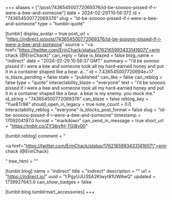 +++
aliases = ["/post/743654500772069376/id-be-sooooo-pissed-if-i-were-a-bee-and-someone"]
date = 2024-02-29T10:56:37Z
id = "743654500772069376"
slug = "id-be-sooooo-pissed-if-i-were-a-bee-and-someone"
type = "tumblr-quote"

[tumblr]
display_avatar = true
post_url = "https://indirect.io/post/743654500772069376/id-be-sooooo-pissed-if-i-were-a-bee-and-someone"
source = "<a href=\"https://twitter.com/ErinChack/status/1762165993433141607\">erin chack (@ErinChack)</a>"
can_reply = false
is_blazed = false
blog_name = "indirect"
date = "2024-02-29 10:56:37 GMT"
summary = "i’d be sooooo pissed if i were a bee and someone took all my hard-earned honey and put it in a container shaped like a bear. a..."
id = 7.436545007720694e+17
is_blaze_pending = false
state = "published"
can_like = false
can_reblog = false
type = "quote"
interactability_blaze = "everyone"
text = "i&rsquo;d be sooooo pissed if i were a bee and someone took all my hard-earned honey and put it in a container shaped like a bear. a bear is my enemy. you mock me."
id_string = "743654500772069376"
can_blaze = false
reblog_key = "Yue8Tr98"
should_open_in_legacy = true
note_count = 0.0
interactability_reblog = "everyone"
is_blocks_post_format = false
slug = "id-be-sooooo-pissed-if-i-were-a-bee-and-someone"
timestamp = 1709204197.0
format = "markdown"
can_send_in_message = true
short_url = "https://tmblr.co/ZY3jbyfH-TGI8y00"

[tumblr.reblog]
comment = "<p><a href=\"https://twitter.com/ErinChack/status/1762165993433141607\">erin chack (@ErinChack)</a></p>"
tree_html = ""

[tumblr.blog]
name = "indirect"
title = "indirect"
description = ""
url = "https://indirect.io/"
uuid = "t:PgyUJU3SA2Klwyt81UWAwQ"
updated = 1739927643.0
can_show_badges = false

[tumblr.blog.tumblrmart_accessories]
+++
